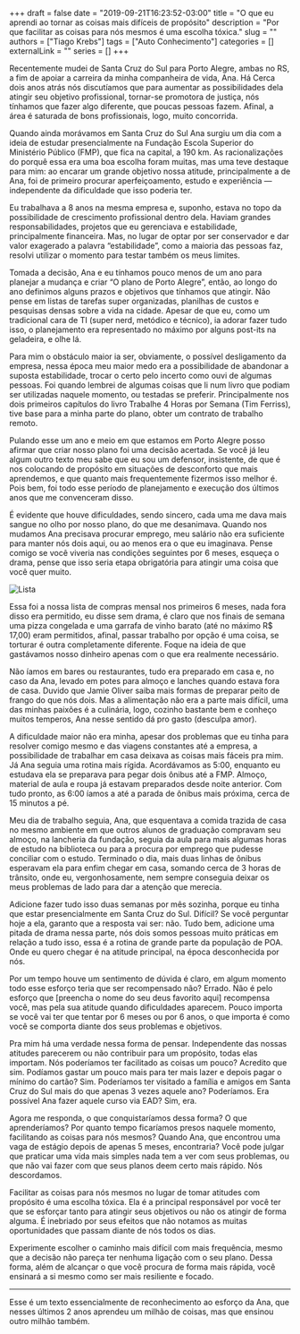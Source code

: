 +++ 
draft = false
date = "2019-09-21T16:23:52-03:00"
title = "O que eu aprendi ao tornar as coisas mais difíceis de propósito"
description = "Por que facilitar as coisas para nós mesmos é uma escolha tóxica."
slug = ""
authors = ["Tiago Krebs"]
tags = ["Auto Conhecimento"]
categories = []
externalLink = ""
series = []
+++

Recentemente mudei de Santa Cruz do Sul para Porto Alegre, ambas no RS, a fim de apoiar a carreira da minha companheira de vida, Ana. Há Cerca dois anos atrás nós discutíamos que para aumentar as possibilidades dela atingir seu objetivo profissional, tornar-se promotora de justiça, nós tínhamos que fazer algo diferente, que poucas pessoas fazem. Afinal, a área é saturada de bons profissionais, logo, muito concorrida.

Quando ainda morávamos em Santa Cruz do Sul Ana surgiu um dia com a ideia de estudar presencialmente na Fundação Escola Superior do Ministério Público (FMP), que fica na capital, a 190 km. As racionalizações do porquê essa era uma boa escolha foram muitas, mas uma teve destaque para mim: ao encarar um grande objetivo nossa atitude, principalmente a de Ana, foi de primeiro procurar aperfeiçoamento, estudo e experiência — independente da dificuldade que isso poderia ter.

Eu trabalhava a 8 anos na mesma empresa e, suponho, estava no topo da possibilidade de crescimento profissional dentro dela. Haviam grandes responsabilidades, projetos que eu gerenciava e estabilidade, principalmente financeira. Mas, no lugar de optar por ser conservador e dar valor exagerado a palavra “estabilidade”, como a maioria das pessoas faz, resolvi utilizar o momento para testar também os meus limites.

Tomada a decisão, Ana e eu tínhamos pouco menos de um ano para planejar a mudança e criar “O plano de Porto Alegre”, então, ao longo do ano definimos alguns prazos e objetivos que tínhamos que atingir. Não pense em listas de tarefas super organizadas, planilhas de custos e pesquisas densas sobre a vida na cidade. Apesar de que eu, como um tradicional cara de TI (super nerd, metódico e técnico), ia adorar fazer tudo isso, o planejamento era representado no máximo por alguns post-its na geladeira, e olhe lá.

Para mim o obstáculo maior ia ser, obviamente, o possível desligamento da empresa, nessa época meu maior medo era a possibilidade de abandonar a suposta estabilidade, trocar o certo pelo incerto como ouvi de algumas pessoas. Foi quando lembrei de algumas coisas que li num livro que podiam ser utilizadas naquele momento, ou testadas se preferir. Principalmente nos dois primeiros capítulos do livro Trabalhe 4 Horas por Semana (Tim Ferriss), tive base para a minha parte do plano, obter um contrato de trabalho remoto.

Pulando esse um ano e meio em que estamos em Porto Alegre posso afirmar que criar nosso plano foi uma decisão acertada. Se você já leu algum outro texto meu sabe que eu sou um defensor, insistente, de que é nos colocando de propósito em situações de desconforto que mais aprendemos, e que quanto mais frequentemente fizermos isso melhor é. Pois bem, foi todo esse período de planejamento e execução dos últimos anos que me convenceram disso.

É evidente que houve dificuldades, sendo sincero, cada uma me dava mais sangue no olho por nosso plano, do que me desanimava. Quando nos mudamos Ana precisava procurar emprego, meu salário não era suficiente para manter nós dois aqui, ou ao menos era o que eu imaginava. Pense comigo se você viveria nas condições seguintes por 6 meses, esqueça o drama, pense que isso seria etapa obrigatória para atingir uma coisa que você quer muito.

![Lista](/images/post/mais-dificil-de-proposito/lista.png)

Essa foi a nossa lista de compras mensal nos primeiros 6 meses, nada fora disso era permitido, eu disse sem drama, é claro que nos finais de semana uma pizza congelada e uma garrafa de vinho barato (até no máximo R$ 17,00) eram permitidos, afinal, passar trabalho por opção é uma coisa, se torturar é outra completamente diferente. Foque na ideia de que gastávamos nosso dinheiro apenas com o que era realmente necessário.

Não íamos em bares ou restaurantes, tudo era preparado em casa e, no caso da Ana, levado em potes para almoço e lanches quando estava fora de casa. Duvido que Jamie Oliver saiba mais formas de preparar peito de frango do que nós dois. Mas a alimentação não era a parte mais difícil, uma das minhas paixões é a culinária, logo, cozinho bastante bem e conheço muitos temperos, Ana nesse sentido dá pro gasto (desculpa amor).

A dificuldade maior não era minha, apesar dos problemas que eu tinha para resolver comigo mesmo e das viagens constantes até a empresa, a possibilidade de trabalhar em casa deixava as coisas mais fáceis pra mim. Já Ana seguia uma rotina mais rígida. Acordávamos as 5:00, enquanto eu estudava ela se preparava para pegar dois ônibus até a FMP. Almoço, material de aula e roupa já estavam preparados desde noite anterior. Com tudo pronto, as 6:00 íamos a até a parada de ônibus mais próxima, cerca de 15 minutos a pé.

Meu dia de trabalho seguia, Ana, que esquentava a comida trazida de casa no mesmo ambiente em que outros alunos de graduação compravam seu almoço, na lancheria da fundação, seguia da aula para mais algumas horas de estudo na biblioteca ou para a procura por emprego que pudesse conciliar com o estudo. Terminado o dia, mais duas linhas de ônibus esperavam ela para enfim chegar em casa, somando cerca de 3 horas de trânsito, onde eu, vergonhosamente, nem sempre conseguia deixar os meus problemas de lado para dar a atenção que merecia.

Adicione fazer tudo isso duas semanas por mês sozinha, porque eu tinha que estar presencialmente em Santa Cruz do Sul. Difícil? Se você perguntar hoje a ela, garanto que a resposta vai ser: não. Tudo bem, adicione uma pitada de drama nessa parte, nós dois somos pessoas muito práticas em relação a tudo isso, essa é a rotina de grande parte da população de POA. Onde eu quero chegar é na atitude principal, na época desconhecida por nós.

Por um tempo houve um sentimento de dúvida é claro, em algum momento todo esse esforço teria que ser recompensado não? Errado. Não é pelo esforço que [preencha o nome do seu deus favorito aqui] recompensa você, mas pela sua atitude quando dificuldades aparecem. Pouco importa se você vai ter que tentar por 6 meses ou por 6 anos, o que importa é como você se comporta diante dos seus problemas e objetivos.

Pra mim há uma verdade nessa forma de pensar. Independente das nossas atitudes parecerem ou não contribuir para um propósito, todas elas importam. Nós poderíamos ter facilitado as coisas um pouco? Acredito que sim. Podíamos gastar um pouco mais para ter mais lazer e depois pagar o mínimo do cartão? Sim. Poderíamos ter visitado a família e amigos em Santa Cruz do Sul mais do que apenas 3 vezes aquele ano? Poderíamos. Era possível Ana fazer aquele curso via EAD? Sim, era.

Agora me responda, o que conquistaríamos dessa forma? O que aprenderíamos? Por quanto tempo ficaríamos presos naquele momento, facilitando as coisas para nós mesmos? Quando Ana, que encontrou uma vaga de estágio depois de apenas 5 meses, encontraria? Você pode julgar que praticar uma vida mais simples nada tem a ver com seus problemas, ou que não vai fazer com que seus planos deem certo mais rápido. Nós descordamos.

Facilitar as coisas para nós mesmos no lugar de tomar atitudes com propósito é uma escolha tóxica. Ela é a principal responsável por você ter que se esforçar tanto para atingir seus objetivos ou não os atingir de forma alguma. É inebriado por seus efeitos que não notamos as muitas oportunidades que passam diante de nós todos os dias.

Experimente escolher o caminho mais difícil com mais frequência, mesmo que a decisão não pareça ter nenhuma ligação com o seu plano. Dessa forma, além de alcançar o que você procura de forma mais rápida, você ensinará a si mesmo como ser mais resiliente e focado.

---

Esse é um texto essencialmente de reconhecimento ao esforço da Ana, que nesses últimos 2 anos aprendeu um milhão de coisas, mas que ensinou outro milhão também.
